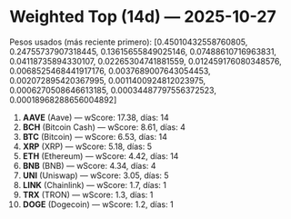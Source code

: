 # Weighted Top (14d) — 2025-10-27
Pesos usados (más reciente primero): [0.45010432558760805, 0.24755737907318445, 0.13615655849025146, 0.07488610716963831, 0.04118735894330107, 0.02265304741881559, 0.012459176080348576, 0.0068525468441917176, 0.0037689007643054453, 0.002072895420367995, 0.0011400924812023975, 0.0006270508646613185, 0.00034487797556372523, 0.00018968288656004892]
1. **AAVE** (Aave) — wScore: 17.38, días: 14
2. **BCH** (Bitcoin Cash) — wScore: 8.61, días: 4
3. **BTC** (Bitcoin) — wScore: 6.53, días: 14
4. **XRP** (XRP) — wScore: 5.18, días: 5
5. **ETH** (Ethereum) — wScore: 4.42, días: 14
6. **BNB** (BNB) — wScore: 4.34, días: 4
7. **UNI** (Uniswap) — wScore: 3.05, días: 5
8. **LINK** (Chainlink) — wScore: 1.7, días: 1
9. **TRX** (TRON) — wScore: 1.3, días: 1
10. **DOGE** (Dogecoin) — wScore: 1.2, días: 1